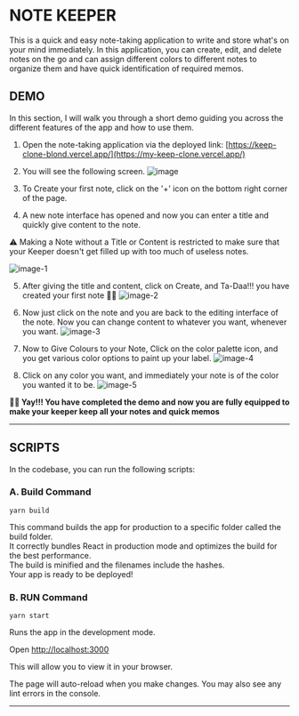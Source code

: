 # NOTE KEEPER

This is a quick and easy note-taking application to write and store what's on your mind immediately. In this application, you can create, edit, and delete notes on the go and can assign different colors to different notes to organize them and have quick identification of required memos.

## DEMO

In this section, I will walk you through a short demo guiding you across the different features of the app and how to use them.

1. Open the note-taking application via the deployed link: [https://keep-clone-blond.vercel.app/](https://my-keep-clone.vercel.app/)

2. You will see the following screen.
   ![image](https://github.com/lakshayman/keep-clone/assets/45519620/0b861a27-20ad-4301-8613-63895a604b21)


3. To Create your first note, click on the '+' icon on the bottom right corner of the page.

4. A new note interface has opened and now you can enter a title and quickly give content to the note.

⚠️ Making a Note without a Title or Content is restricted to make sure that your Keeper doesn't get filled up with too much of useless notes.

![image-1](https://github.com/lakshayman/keep-clone/assets/45519620/547bf967-92ca-47db-bbc5-9c83b384e41e)


5. After giving the title and content, click on Create, and Ta-Daa!!! you have created your first note 🥳🥳
   ![image-2](https://github.com/lakshayman/keep-clone/assets/45519620/5a1309d5-e3f7-4c47-b5b7-0dcdd6da61aa)

6. Now just click on the note and you are back to the editing interface of the note. Now you can change content to whatever you want, whenever you want.
   ![image-3](https://github.com/lakshayman/keep-clone/assets/45519620/796a1e69-c51b-4d92-9d45-f8bef8d1a3e9)

7. Now to Give Colours to your Note, Click on the color palette icon, and you get various color options to paint up your label.
   ![image-4](https://github.com/lakshayman/keep-clone/assets/45519620/2c6f99e6-e75c-4576-be78-69bdd5b36df4)

8. Click on any color you want, and immediately your note is of the color you wanted it to be.
   ![image-5](https://github.com/lakshayman/keep-clone/assets/45519620/a204398a-a993-48ef-b110-28c9d00c650d)


**🎉🎉 Yay!!! You have completed the demo and now you are fully equipped to make your keeper keep all your notes and quick memos**

---

## SCRIPTS

In the codebase, you can run the following scripts:

### A. Build Command

`yarn build`

This command builds the app for production to a specific folder called the build folder.\
It correctly bundles React in production mode and optimizes the build for the best performance.\
The build is minified and the filenames include the hashes.\
Your app is ready to be deployed!

### B. RUN Command

`yarn start`

Runs the app in the development mode.

Open [http://localhost:3000](http://localhost:3000)

This will allow you to view it in your browser.

The page will auto-reload when you make changes. You may also see any lint errors in the console.

---
